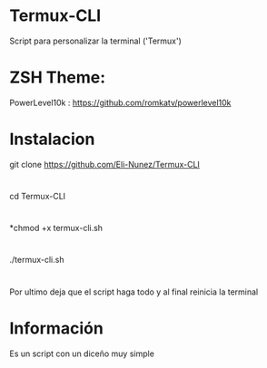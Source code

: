 # Termux-CLI
Script para personalizar la terminal ('Termux')
# 
# ZSH Theme:
PowerLevel10k : https://github.com/romkatv/powerlevel10k
# 
# Instalacion
git clone https://github.com/Eli-Nunez/Termux-CLI
# 
cd Termux-CLI
# 
*chmod +x termux-cli.sh
# 
./termux-cli.sh
# 
Por ultimo deja que el script haga todo y al final reinicia la terminal
# 
# Información
Es un script con un diceño muy simple
